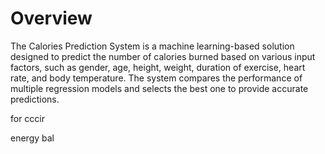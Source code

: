 # Overview

The Calories Prediction System is a machine learning-based solution designed to predict the number of calories burned based on various input factors, such as gender, age, height, weight, duration of exercise, heart rate, and body temperature. The system compares the performance of multiple regression models and selects the best one to provide accurate predictions.

for cccir

energy bal